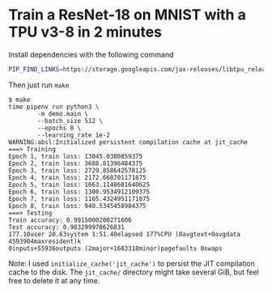 # Train a ResNet-18 on MNIST with a TPU v3-8 in 2 minutes

Install dependencies with the following command

```bash
PIP_FIND_LINKS=https://storage.googleapis.com/jax-releases/libtpu_releases.html pipenv update
```

Then just run `make`

```
$ make
time pipenv run python3 \
        -m demo.main \
        --batch_size 512 \
        --epochs 8 \
        --learning_rate 1e-2
WARNING:absl:Initialized persistent compilation cache at jit_cache
===> Training
Epoch 1, train loss: 13045.0380859375
Epoch 2, train loss: 3688.81396484375
Epoch 3, train loss: 2729.858642578125
Epoch 4, train loss: 2172.668701171875
Epoch 5, train loss: 1663.1148681640625
Epoch 6, train loss: 1300.9534912109375
Epoch 7, train loss: 1165.4324951171875
Epoch 8, train loss: 940.5345458984375
===> Testing
Train accuracy: 0.9915000200271606
Test accuracy: 0.983299970626831
177.10user 20.63system 1:51.40elapsed 177%CPU (0avgtext+0avgdata 4593904maxresident)k
0inputs+55936outputs (2major+1683318minor)pagefaults 0swaps
```

Note: I used `initialize_cache('jit_cache')` to persist the JIT compilation cache to the disk.
The `jit_cache/` directory might take several GiB, but feel free to delete it at any time.
